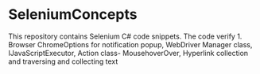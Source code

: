 # SeleniumConcepts
This repository contains Selenium C# code snippets. The code verify 1. Browser ChromeOptions for notification popup, WebDriver Manager class, IJavaScriptExecutor, Action class- MousehoverOver, Hyperlink collection and traversing and collecting text
